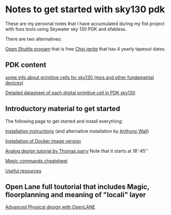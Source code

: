 # Notes to get started with sky130 pdk
These are my personal notes that I have accumulated during my fist project with foss tools using Skywater sky 130 PDK and efabless.

There are two alternatives:

[Open Shuttle progam](https://efabless.com/open_shuttle_program) that is free
[Chip ignite](https://efabless.com/) that has 4 yearly tapeout dates.

## PDK content

[some info about primitive cells for sky130 (mos and other fundamental devices)](https://diychip.org/sky130/sky130_fd_pr/cells/)

[Detailed datasheet of each digital primitive cell in PDK sky130](https://antmicro-skywater-pdk-docs.readthedocs.io/en/test-submodules-in-rtd/contents.html)


## Introductory material to get started
The following page to get started and install everything:

[Installation instructions](./doc/installation_manual.md) (and alternative installation by [Anthony Wall](https://anthonywall.ie/opentools/))

[Installation of Docker image version](./doc/installation_docker.md)

[Analog design tutorial by Thomas parry](https://youtu.be/qABMStGDCTU?t=1135) Note that it starts at 18':45''

[Magic commands cheatsheet](./doc/magic_cheatsheet.md)

[Useful resources](./doc/Resources.md)

## Open Lane full toutorial that includes Magic, floorplanning and meaning of "locali" layer
[Advanced Physicsl design with OpenLANE](https://github.com/aasthadave9/Advanced-Physical-Design-Using-OpenLANE-Sky130)

